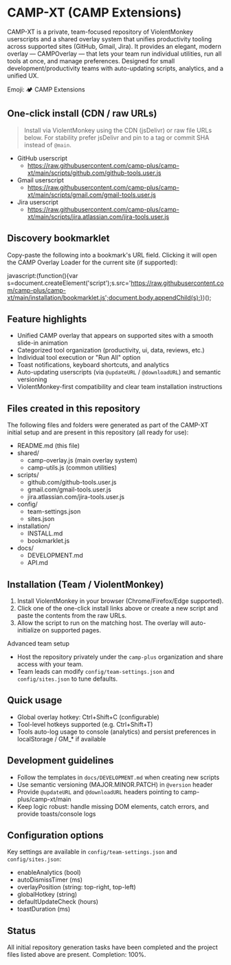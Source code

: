 # CAMP-XT (CAMP Extensions)

CAMP-XT is a private, team-focused repository of ViolentMonkey userscripts and a shared overlay system that unifies productivity tooling across supported sites (GitHub, Gmail, Jira). It provides an elegant, modern overlay — CAMPOverlay — that lets your team run individual utilities, run all tools at once, and manage preferences. Designed for small development/productivity teams with auto-updating scripts, analytics, and a unified UX.

Emoji: 🏕️ CAMP Extensions

## One-click install (CDN / raw URLs)
> Install via ViolentMonkey using the CDN (jsDelivr) or raw file URLs below. For stability prefer jsDelivr and pin to a tag or commit SHA instead of `@main`.

- GitHub userscript
  - https://raw.githubusercontent.com/camp-plus/camp-xt/main/scripts/github.com/github-tools.user.js
- Gmail userscript
  - https://raw.githubusercontent.com/camp-plus/camp-xt/main/scripts/gmail.com/gmail-tools.user.js
- Jira userscript
  - https://raw.githubusercontent.com/camp-plus/camp-xt/main/scripts/jira.atlassian.com/jira-tools.user.js

## Discovery bookmarklet
Copy-paste the following into a bookmark's URL field. Clicking it will open the CAMP Overlay Loader for the current site (if supported):

javascript:(function(){var s=document.createElement('script');s.src='https://raw.githubusercontent.com/camp-plus/camp-xt/main/installation/bookmarklet.js';document.body.appendChild(s);})();

## Feature highlights
- Unified CAMP overlay that appears on supported sites with a smooth slide-in animation
- Categorized tool organization (productivity, ui, data, reviews, etc.)
- Individual tool execution or "Run All" option
- Toast notifications, keyboard shortcuts, and analytics
- Auto-updating userscripts (via `@updateURL` / `@downloadURL`) and semantic versioning
- ViolentMonkey-first compatibility and clear team installation instructions

## Files created in this repository
The following files and folders were generated as part of the CAMP-XT initial setup and are present in this repository (all ready for use):

- README.md (this file)
- shared/
  - camp-overlay.js (main overlay system)
  - camp-utils.js (common utilities)
- scripts/
  - github.com/github-tools.user.js
  - gmail.com/gmail-tools.user.js
  - jira.atlassian.com/jira-tools.user.js
- config/
  - team-settings.json
  - sites.json
- installation/
  - INSTALL.md
  - bookmarklet.js
- docs/
  - DEVELOPMENT.md
  - API.md

## Installation (Team / ViolentMonkey)
1. Install ViolentMonkey in your browser (Chrome/Firefox/Edge supported).
2. Click one of the one-click install links above or create a new script and paste the contents from the raw URLs.
3. Allow the script to run on the matching host. The overlay will auto-initialize on supported pages.

Advanced team setup
- Host the repository privately under the `camp-plus` organization and share access with your team.
- Team leads can modify `config/team-settings.json` and `config/sites.json` to tune defaults.

## Quick usage
- Global overlay hotkey: Ctrl+Shift+C (configurable)
- Tool-level hotkeys supported (e.g. Ctrl+Shift+T)
- Tools auto-log usage to console (analytics) and persist preferences in localStorage / GM_* if available

## Development guidelines
- Follow the templates in `docs/DEVELOPMENT.md` when creating new scripts
- Use semantic versioning (MAJOR.MINOR.PATCH) in `@version` header
- Provide `@updateURL` and `@downloadURL` headers pointing to camp-plus/camp-xt/main
- Keep logic robust: handle missing DOM elements, catch errors, and provide toasts/console logs

## Configuration options
Key settings are available in `config/team-settings.json` and `config/sites.json`:
- enableAnalytics (bool)
- autoDismissTimer (ms)
- overlayPosition (string: top-right, top-left)
- globalHotkey (string)
- defaultUpdateCheck (hours)
- toastDuration (ms)

## Status
All initial repository generation tasks have been completed and the project files listed above are present. Completion: 100%.

<!-- No license and no contact information in accordance with project policy -->
